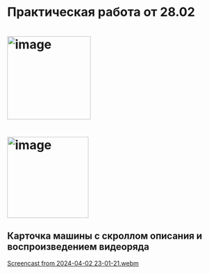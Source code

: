 <h1> Практическая работа от 28.02</h1>

# <img width="192" alt="image" src="https://github.com/GovnoCoder78/RussianCars/assets/148610971/d1830d5f-098a-4ee7-8046-54075bb6b7b9">
# <img width="187" alt="image" src="https://github.com/GovnoCoder78/RussianCars/assets/148610971/711647ea-943e-44b2-9a31-7bb286c7136b">

## Карточка машины с скроллом описания и воспроизведением видеоряда
[Screencast from 2024-04-02 23-01-21.webm](https://github.com/GovnoCoder78/CarStorePatriotRus/assets/148610971/c5b8a6ee-99f8-48ae-9a35-46657ffb7021)
